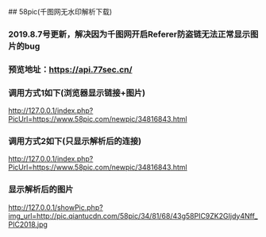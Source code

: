 ﻿﻿## 58pic(千图网无水印解析下载)

### 2019.8.7号更新，解决因为千图网开启Referer防盗链无法正常显示图片的bug

### 预览地址：https://api.77sec.cn/

### 调用方式1如下(浏览器显示链接+图片)
http://127.0.0.1/index.php?PicUrl=https://www.58pic.com/newpic/34816843.html

### 调用方式2如下(只显示解析后的连接)
http://127.0.0.1/index.php?PicUrl=https://www.58pic.com/newpic/34816843.html

### 显示解析后的图片
http://127.0.0.1/showPic.php?img_url=http://pic.qiantucdn.com/58pic/34/81/68/43g58PIC9ZK2GIjdy4Nff_PIC2018.jpg